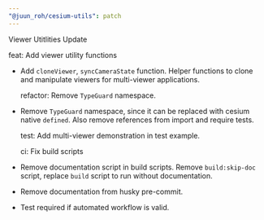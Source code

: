 ```yaml
---
"@juun_roh/cesium-utils": patch
---
```


Viewer Utitlities Update

 feat: Add viewer utility functions

- Add `cloneViewer`, `syncCameraState` function.
    Helper functions to clone and manipulate viewers for multi-viewer applications.

  refactor: Remove `TypeGuard` namespace.

- Remove `TypeGuard` namespace, since it can be replaced with cesium native `defined`.
    Also remove references from import and require tests.

  test: Add multi-viewer demonstration in test example.

  ci: Fix build scripts

- Remove documentation script in build scripts.
    Remove `build:skip-doc` script, replace `build` script to run without documentation.

- Remove documentation from husky pre-commit.

- Test required if automated workflow is valid.
